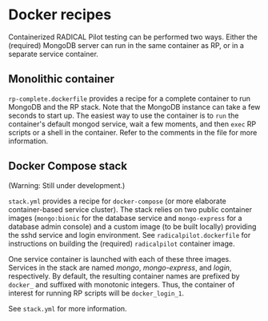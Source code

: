 # Docker recipes

Containerized RADICAL Pilot testing can be performed two ways.
Either the (required) MongoDB server can run in the same container
as RP, or in a separate service container.

## Monolithic container

`rp-complete.dockerfile` provides a recipe for a complete container
to run MongoDB and the RP stack. Note that the MongoDB instance can
take a few seconds to start up. The easiest way to use the container
is to `run` the container's default mongod service, wait a few moments,
and then `exec` RP scripts or a shell in the container. Refer to the
comments in the file for more information.

## Docker Compose stack

(Warning: Still under development.)

`stack.yml` provides a recipe for `docker-compose` (or more elaborate
container-based service cluster). The stack relies on two public
container images (`mongo:bionic` for the database service and
`mongo-express` for a database admin console) and a custom image
(to be built locally) providing the sshd service and login environment.
See `radicalpilot.dockerfile` for instructions on
building the (required) `radicalpilot` container image.

One service container is launched with each of these three images.
Services in the stack are named *mongo*, *mongo-express*, and *login*, respectively.
By default, the resulting container names are prefixed by `docker_` and suffixed
with monotonic integers. Thus, the container of interest for running
RP scripts will be `docker_login_1`.

See `stack.yml` for more information.
